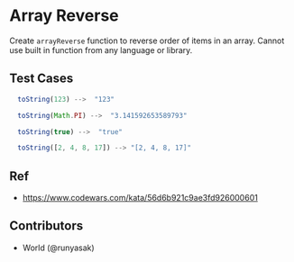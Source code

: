 # Array Reverse

Create `arrayReverse` function to reverse order of items in an array.
Cannot use built in function from any language or library.

## Test Cases

```js
  toString(123) -->  "123"
```

```js
  toString(Math.PI) -->  "3.141592653589793"
```

```js
  toString(true) -->  "true"
```

```js
  toString([2, 4, 8, 17]) --> "[2, 4, 8, 17]"
```

## Ref
* https://www.codewars.com/kata/56d6b921c9ae3fd926000601

## Contributors
* World (@runyasak)